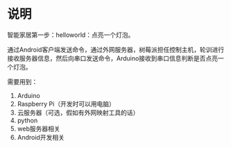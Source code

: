 # 说明
智能家居第一步：helloworld：点亮一个灯泡。

通过Android客户端发送命令，通过外网服务器，树莓派担任控制主机，轮训进行接收服务器信息，然后向串口发送命令，Arduino接收到串口信息判断是否点亮一个灯泡。

需要用到：
1. Arduino
2. Raspberry Pi（开发时可以用电脑）
3. 云服务器（可选，假如有外网映射工具的话）
4. python
5. web服务器相关
6. Android开发相关

